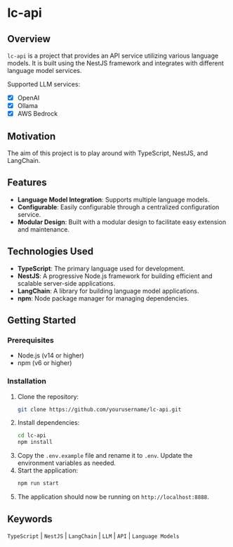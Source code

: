 # lc-api

## Overview

`lc-api` is a project that provides an API service utilizing various language models. It is built using the NestJS framework and integrates with different language model services.

Supported LLM services:
- [x] OpenAI
- [x] Ollama
- [x] AWS Bedrock

## Motivation

The aim of this project is to play around with TypeScript, NestJS, and LangChain.

## Features

- **Language Model Integration**: Supports multiple language models.
- **Configurable**: Easily configurable through a centralized configuration service.
- **Modular Design**: Built with a modular design to facilitate easy extension and maintenance.

## Technologies Used

- **TypeScript**: The primary language used for development.
- **NestJS**: A progressive Node.js framework for building efficient and scalable server-side applications.
- **LangChain**: A library for building language model applications.
- **npm**: Node package manager for managing dependencies.

## Getting Started

### Prerequisites

- Node.js (v14 or higher)
- npm (v6 or higher)

### Installation

1. Clone the repository:
   ```sh
   git clone https://github.com/yourusername/lc-api.git
   ```
2. Install dependencies:
   ```sh
   cd lc-api
   npm install
    ```
3. Copy the `.env.example` file and rename it to `.env`. Update the environment variables as needed.
4. Start the application:
   ```sh
   npm run start
   ```
5. The application should now be running on `http://localhost:8888`.

## Keywords

`TypeScript` | `NestJS` | `LangChain` | `LLM` | `API` | `Language Models`
